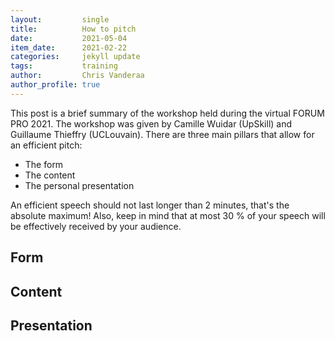 ```yaml
---
layout:         single
title:          How to pitch
date:           2021-05-04
item_date:      2021-02-22
categories:     jekyll update 
tags:           training
author:         Chris Vanderaa
author_profile: true
---
```


This post is a brief summary of the workshop held during the virtual 
FORUM PRO 2021. The workshop was given by Camille Wuidar (UpSkill) and
Guillaume Thieffry (UCLouvain). There are three main pillars that 
allow for an efficient pitch: 

- The form
- The content
- The personal presentation

An efficient speech should not last longer than 2 minutes, that's the
absolute maximum! Also, keep in mind that at most 30 % of your speech
will be effectively received by your audience.

## Form


## Content


## Presentation
